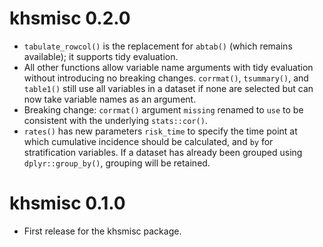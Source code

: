 # khsmisc 0.2.0

* `tabulate_rowcol()` is the replacement for `abtab()` (which remains available); it supports tidy evaluation.
* All other functions allow variable name arguments with tidy evaluation without introducing no breaking changes. `corrmat()`, `tsummary()`, and `table1()` still use all variables in a dataset if none are selected but can now take variable names as an argument.
* Breaking change: `corrmat()` argument `missing` renamed to `use` to be consistent with the underlying `stats::cor()`.
* `rates()` has new parameters `risk_time` to specify the time point at which cumulative incidence should be calculated, and `by` for stratification variables. If a dataset has already been grouped using `dplyr::group_by()`, grouping will be retained.

# khsmisc 0.1.0

* First release for the khsmisc package.
